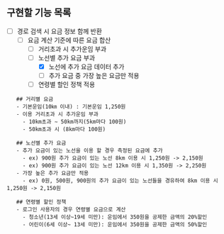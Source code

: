 ## 구현할 기능 목록
 - [ ] 경로 검색 시 요금 정보 함께 반환
    - [ ] 요금 계산 기준에 따른 요금 합산
        - [ ] 거리초과 시 추가운임 부과
        - [ ] 노선별 추가 요금 부과
            - [x] 노선에 추가 요금 데이터 추가
            - [ ] 추가 요금 중 가장 높은 요금만 적용
        - [ ] 연령별 할인 정책 적용
```
   ## 거리별 요금 
   - 기본운임(10㎞ 이내) : 기본운임 1,250원
   - 이용 거리초과 시 추가운임 부과
     - 10km초과 ∼ 50km까지(5km마다 100원)
     - 50km초과 시 (8km마다 100원)
   
   ## 노선별 추가 요금
   - 추가 요금이 있는 노선을 이용 할 경우 측정된 요금에 추가
     - ex) 900원 추가 요금이 있는 노선 8km 이용 시 1,250원 -> 2,150원
     - ex) 900원 추가 요금이 있는 노선 12km 이용 시 1,350원 -> 2,250원
   - 가장 높은 추가 요금만 적용
     - ex) 0원, 500원, 900원의 추가 요금이 있는 노선들을 경유하여 8km 이용 시 1,250원 -> 2,150원
   
   ## 연령별 할인 정책
   - 로그인 사용자의 경우 연령별 요금으로 계산
     - 청소년(13세 이상~19세 미만): 운임에서 350원을 공제한 금액의 20%할인
     - 어린이(6세 이상~ 13세 미만): 운임에서 350원을 공제한 금액의 50%할인
```